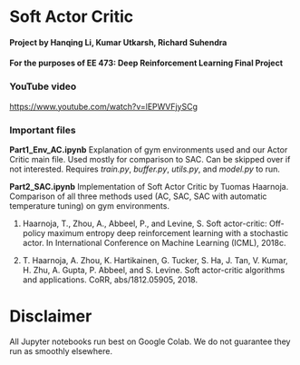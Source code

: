# Soft Actor Critic
#### Project by Hanqing Li, Kumar Utkarsh, Richard Suhendra
#### For the purposes of EE 473: Deep Reinforcement Learning Final Project

### YouTube video
https://www.youtube.com/watch?v=lEPWVFjySCg

### Important files

**Part1_Env_AC.ipynb** Explanation of gym environments used and our Actor Critic main file. Used mostly for comparison to SAC. Can be skipped over if not interested. Requires *train.py*, *buffer.py*, *utils.py*, and *model.py* to run.

**Part2_SAC.ipynb** Implementation of Soft Actor Critic by Tuomas Haarnoja. Comparison of all three methods used (AC, SAC, SAC with automatic temperature tuning) on gym environments. 

1. Haarnoja, T., Zhou, A., Abbeel, P., and Levine, S. Soft actor-critic: Off-policy maximum entropy deep reinforcement learning with a stochastic actor. In International Conference on Machine Learning (ICML), 2018c.

2. T. Haarnoja, A. Zhou, K. Hartikainen, G. Tucker, S. Ha, J. Tan, V. Kumar, H. Zhu, A. Gupta, P. Abbeel, and S. Levine. Soft actor-critic algorithms and applications. CoRR, abs/1812.05905, 2018.

# Disclaimer
All Jupyter notebooks run best on Google Colab. We do not guarantee they run as smoothly elsewhere. 
